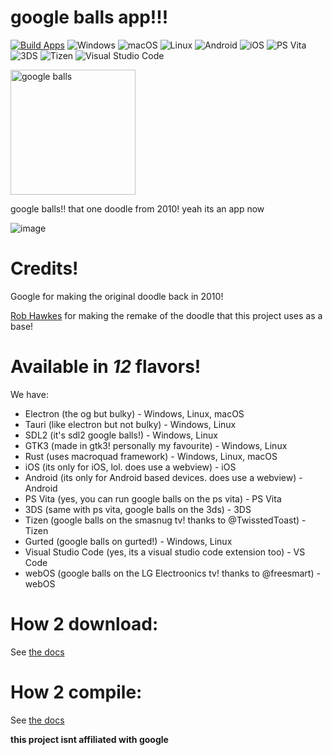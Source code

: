 # google balls app!!!
[![Build Apps](https://github.com/weeniemount/googleballs-app/actions/workflows/build.yml/badge.svg)](https://github.com/weeniemount/googleballs-app/actions/workflows/build.yml) ![Windows](images/badges/windows.svg) ![macOS](images/badges/macos.svg) ![Linux](images/badges/linux.svg) ![Android](images/badges/android.svg) ![iOS](images/badges/ios.svg) ![PS Vita](images/badges/psvita.svg) ![3DS](images/badges/3ds.svg) ![Tizen](images/badges/tizen.svg) ![Visual Studio Code](images/badges/vscode.svg)

<img src="images/balls.png" alt="google balls" width="200"/>

google balls!! that one doodle from 2010! yeah its an app now

<img alt="image" src="images/screenshot.png" />

# Credits!
Google for making the original doodle back in 2010!

[Rob Hawkes](https://github.com/robhawkes) for making the remake of the doodle that this project uses as a base!

# Available in *12* flavors!
We have:
- Electron (the og but bulky) - Windows, Linux, macOS
- Tauri (like electron but not bulky) - Windows, Linux
- SDL2 (it's sdl2 google balls!) - Windows, Linux
- GTK3 (made in gtk3! personally my favourite) - Windows, Linux
- Rust (uses macroquad framework) - Windows, Linux, macOS
- iOS (its only for iOS, lol. does use a webview) - iOS
- Android (its only for Android based devices. does use a webview) - Android
- PS Vita (yes, you can run google balls on the ps vita) - PS Vita
- 3DS (same with ps vita, google balls on the 3ds) - 3DS
- Tizen (google balls on the smasnug tv! thanks to @TwisstedToast) - Tizen
- Gurted (google balls on gurted!) - Windows, Linux
- Visual Studio Code (yes, its a visual studio code extension too) - VS Code
- webOS (google balls on the LG Electroonics tv! thanks to @freesmart) - webOS

# How 2 download:
See [the docs](docs/installing.md)

# How 2 compile:
See [the docs](docs/compiling.md)


**this project isnt affiliated with google**

